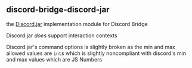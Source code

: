 ## discord-bridge-discord-jar

the [Discord.jar](https://github.com/discord-jar/discord.jar) implementation module for Discord Bridge

Discord.jar *does* support interaction contexts

Discord.jar's command options is slightly broken as the min and max allowed values are `int`s which is slightly noncompliant
with discord's min and max values which are JS Numbers